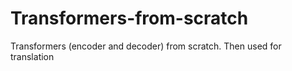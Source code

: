 # Transformers-from-scratch
Transformers (encoder and decoder) from scratch. Then used for translation
